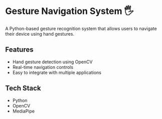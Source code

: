 # Gesture Navigation System 🖐️

A Python-based gesture recognition system that allows users to navigate their device using hand gestures.

## Features
- Hand gesture detection using OpenCV
- Real-time navigation controls
- Easy to integrate with multiple applications

## Tech Stack
- Python
- OpenCV
- MediaPipe
